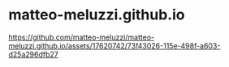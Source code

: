 # matteo-meluzzi.github.io

https://github.com/matteo-meluzzi/matteo-meluzzi.github.io/assets/17620742/73f43026-115e-498f-a603-d25a296dfb27

